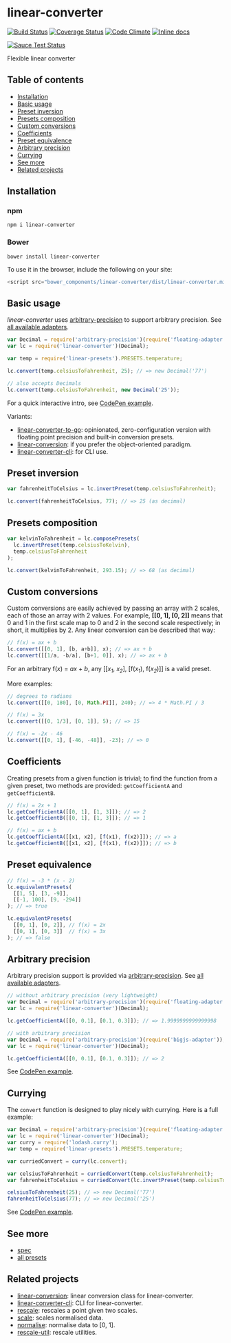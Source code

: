 # linear-converter

[![Build Status](https://travis-ci.org/javiercejudo/linear-converter.svg)](https://travis-ci.org/javiercejudo/linear-converter)
[![Coverage Status](https://coveralls.io/repos/javiercejudo/linear-converter/badge.svg?branch=master)](https://coveralls.io/r/javiercejudo/linear-converter?branch=master)
[![Code Climate](https://codeclimate.com/github/javiercejudo/linear-converter/badges/gpa.svg)](https://codeclimate.com/github/javiercejudo/linear-converter)
[![Inline docs](http://inch-ci.org/github/javiercejudo/linear-converter.svg?branch=master)](http://inch-ci.org/github/javiercejudo/linear-converter)

[![Sauce Test Status](https://saucelabs.com/browser-matrix/linear-converter.svg)](https://saucelabs.com/u/linear-converter)

Flexible linear converter

## Table of contents

- [Installation](#installation)
- [Basic usage](#basic-usage)
- [Preset inversion](#preset-inversion)
- [Presets composition](#presets-composition)
- [Custom conversions](#custom-conversions)
- [Coefficients](#coefficients)
- [Preset equivalence](#preset-equivalence)
- [Arbitrary precision](#arbitrary-precision)
- [Currying](#currying)
- [See more](#see-more)
- [Related projects](#related-projects)

## Installation

### npm

    npm i linear-converter

### Bower

    bower install linear-converter

To use it in the browser, include the following on your site:

```js
<script src="bower_components/linear-converter/dist/linear-converter.min.js"></script>
```

## Basic usage

*linear-converter* uses [arbitrary-precision](https://github.com/javiercejudo/arbitrary-precision)
to support arbitrary precision. See [all available adapters](https://www.npmjs.com/browse/keyword/arbitrary-precision-adapter).

```js
var Decimal = require('arbitrary-precision')(require('floating-adapter'));
var lc = require('linear-converter')(Decimal);

var temp = require('linear-presets').PRESETS.temperature;

lc.convert(temp.celsiusToFahrenheit, 25); // => new Decimal('77')

// also accepts Decimals
lc.convert(temp.celsiusToFahrenheit, new Decimal('25'));
```

For a quick interactive intro, see [CodePen example](http://codepen.io/javiercejudo/pen/PwvePd?editors=101).

Variants:

- [linear-converter-to-go](https://github.com/javiercejudo/linear-converter-to-go): opinionated, zero-configuration version with floating point precision and built-in conversion presets.
- [linear-conversion](https://github.com/javiercejudo/linear-conversion): if you prefer the object-oriented paradigm.
- [linear-converter-cli](https://github.com/javiercejudo/linear-converter-cli): for CLI use.

## Preset inversion

```js
var fahrenheitToCelsius = lc.invertPreset(temp.celsiusToFahrenheit);

lc.convert(fahrenheitToCelsius, 77); // => 25 (as decimal)
```

## Presets composition

```js
var kelvinToFahrenheit = lc.composePresets(
  lc.invertPreset(temp.celsiusToKelvin),
  temp.celsiusToFahrenheit
);

lc.convert(kelvinToFahrenheit, 293.15); // => 68 (as decimal)
```

## Custom conversions

Custom conversions are easily achieved by passing an array with 2 scales, each
of those an array with 2 values. For example, **[[0, 1], [0, 2]]** means that 0 and
1 in the first scale map to 0 and 2 in the second scale respectively; in short,
it multiplies by 2. Any linear conversion can be described that way:

```js
// f(x) = ax + b
lc.convert([[0, 1], [b, a+b]], x); // => ax + b
lc.convert([[1/a, -b/a], [b+1, 0]], x); // => ax + b
```

For an arbitrary f(_x_) = _ax + b_, any [[_x<sub>1</sub>_, _x<sub>2</sub>_], [f(_x<sub>1</sub>_), f(_x<sub>2</sub>_)]] is a valid preset.

More examples:

```js
// degrees to radians
lc.convert([[0, 180], [0, Math.PI]], 240); // => 4 * Math.PI / 3

// f(x) = 3x
lc.convert([[0, 1/3], [0, 1]], 5); // => 15

// f(x) = -2x - 46
lc.convert([[0, 1], [-46, -48]], -23); // => 0
```

## Coefficients

Creating presets from a given function is trivial; to find the function from a given preset, two methods are provided: `getCoefficientA` and `getCoefficientB`.

```js
// f(x) = 2x + 1
lc.getCoefficientA([[0, 1], [1, 3]]); // => 2
lc.getCoefficientB([[0, 1], [1, 3]]); // => 1

// f(x) = ax + b
lc.getCoefficientA([[x1, x2], [f(x1), f(x2)]]); // => a
lc.getCoefficientB([[x1, x2], [f(x1), f(x2)]]); // => b
```

## Preset equivalence

```js
// f(x) = -3 * (x - 2)
lc.equivalentPresets(
  [[1, 5], [3, -9]],
  [[-1, 100], [9, -294]]
); // => true

lc.equivalentPresets(
  [[0, 1], [0, 2]], // f(x) = 2x
  [[0, 1], [0, 3]]  // f(x) = 3x
); // => false
```

## Arbitrary precision

Arbitrary precision support is provided via [arbitrary-precision](https://github.com/javiercejudo/arbitrary-precision).
See [all available adapters](https://www.npmjs.com/browse/keyword/arbitrary-precision-adapter).

```js
// without arbitrary precision (very lightweight)
var Decimal = require('arbitrary-precision')(require('floating-adapter'));
var lc = require('linear-converter')(Decimal);

lc.getCoefficientA([[0, 0.1], [0.1, 0.3]]); // => 1.9999999999999998

// with arbitrary precision
var Decimal = require('arbitrary-precision')(require('bigjs-adapter'));
var lc = require('linear-converter')(Decimal);

lc.getCoefficientA([[0, 0.1], [0.1, 0.3]]); // => 2
```

See [CodePen example](http://codepen.io/javiercejudo/pen/WvEWdQ?editors=101).

## Currying

The `convert` function is designed to play nicely with currying. Here is
a full example:

```js
var Decimal = require('arbitrary-precision')(require('floating-adapter'));
var lc = require('linear-converter')(Decimal);
var curry = require('lodash.curry');
var temp = require('linear-presets').PRESETS.temperature;

var curriedConvert = curry(lc.convert);

var celsiusToFahrenheit = curriedConvert(temp.celsiusToFahrenheit);
var fahrenheitToCelsius = curriedConvert(lc.invertPreset(temp.celsiusToFahrenheit));

celsiusToFahrenheit(25); // => new Decimal('77')
fahrenheitToCelsius(77); // => new Decimal('25')
```

See [CodePen example](http://codepen.io/javiercejudo/pen/wKKbLV?editors=101).

## See more

- [spec](test/iojs/spec.js)
- [all presets](https://github.com/javiercejudo/linear-presets#presets)

## Related projects

- [linear-conversion](https://github.com/javiercejudo/linear-conversion): linear conversion class for linear-converter.
- [linear-converter-cli](https://github.com/javiercejudo/linear-converter-cli): CLI for linear-converter.
- [rescale](https://github.com/javiercejudo/rescale): rescales a point given two scales.
- [scale](https://github.com/javiercejudo/scale): scales normalised data.
- [normalise](https://github.com/javiercejudo/normalise): normalise data to [0, 1].
- [rescale-util](https://github.com/javiercejudo/rescale-util): rescale utilities.
